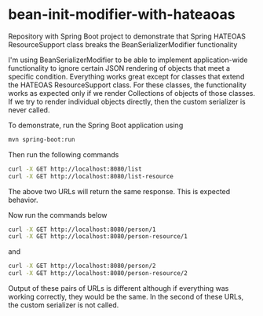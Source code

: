 # bean-init-modifier-with-hateaoas
Repository with Spring Boot project to demonstrate that Spring HATEOAS ResourceSupport class breaks the BeanSerializerModifier functionality

I'm using BeanSerializerModifier to be able to implement application-wide functionality to ignore certain JSON rendering of objects that meet a specific condition. Everything works great except for classes that extend the HATEOAS ResourceSupport class. For these classes, the functionality works as expected only if we render Collections of objects of those classes. If we try to render individual objects directly, then the custom serializer is never called.

To demonstrate, run the Spring Boot application using
```sh
mvn spring-boot:run
```

Then run the following commands
```sh
curl -X GET http://localhost:8080/list
curl -X GET http://localhost:8080/list-resource
```

The above two URLs will return the same response. This is expected behavior.

Now run the commands below
```sh
curl -X GET http://localhost:8080/person/1
curl -X GET http://localhost:8080/person-resource/1
```

and 
```sh
curl -X GET http://localhost:8080/person/2
curl -X GET http://localhost:8080/person-resource/2
```

Output of these pairs of URLs is different although if everything was working correctly, they would be the same. In the second of these URLs, the custom serializer is not called.
